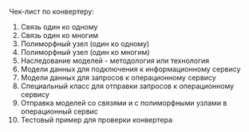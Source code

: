 
Чек-лист по конвертеру:

1) Связь один ко одному
2) Связь один ко многим
3) Полиморфный узел (один ко одному)
4) Полиморфный узел (один ко многим)
5) Наследование моделей - методология или технология
6) Модели данных для подключения к информационному сервису
7) Модели данных для запросов к операционному сервису 
8) Специальный класс для отправки запросов к операционному сервису 
9) Отправка моделей со связями и с полиморфными узлами в операционный сервис
10) Тестовый пример для проверки конвертера